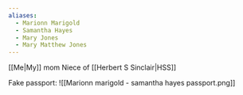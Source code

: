 ```yaml
---
aliases:
  - Marionn Marigold
  - Samantha Hayes
  - Mary Jones
  - Mary Matthew Jones
---
```

[[Me|My]] mom
Niece of [[Herbert S Sinclair|HSS]]

Fake passport:
![[Marionn marigold - samantha hayes passport.png]]